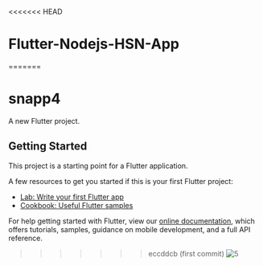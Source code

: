 <<<<<<< HEAD
# Flutter-Nodejs-HSN-App
=======
# snapp4

A new Flutter project.

## Getting Started

This project is a starting point for a Flutter application.

A few resources to get you started if this is your first Flutter project:

- [Lab: Write your first Flutter app](https://flutter.dev/docs/get-started/codelab)
- [Cookbook: Useful Flutter samples](https://flutter.dev/docs/cookbook)

For help getting started with Flutter, view our
[online documentation](https://flutter.dev/docs), which offers tutorials,
samples, guidance on mobile development, and a full API reference.
>>>>>>> eccddcb (first commit)
![5](https://user-images.githubusercontent.com/48220392/178951868-14bb5df4-fcf8-4bd4-8440-9c99da89e3b6.jpeg)
